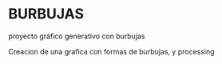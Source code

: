 # BURBUJAS
proyecto gráfico generativo con burbujas

Creacion de una grafica con formas de burbujas, y processing
